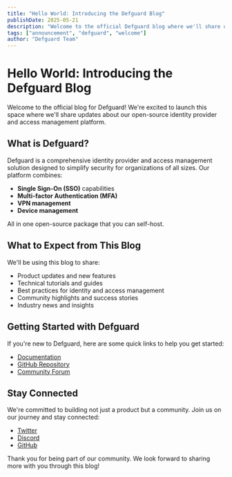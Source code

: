 ```yaml
---
title: "Hello World: Introducing the Defguard Blog"
publishDate: 2025-05-21
description: "Welcome to the official Defguard blog where we'll share updates, tips, and insights about our open-source identity provider and access management platform."
tags: ["announcement", "defguard", "welcome"]
author: "Defguard Team"
---
```


# Hello World: Introducing the Defguard Blog

Welcome to the official blog for Defguard! We're excited to launch this space where we'll share updates about our open-source identity provider and access management platform.

## What is Defguard?

Defguard is a comprehensive identity provider and access management solution designed to simplify security for organizations of all sizes. Our platform combines:

- **Single Sign-On (SSO)** capabilities
- **Multi-factor Authentication (MFA)**
- **VPN management**
- **Device management**

All in one open-source package that you can self-host.

## What to Expect from This Blog

We'll be using this blog to share:

- Product updates and new features
- Technical tutorials and guides
- Best practices for identity and access management
- Community highlights and success stories
- Industry news and insights

## Getting Started with Defguard

If you're new to Defguard, here are some quick links to help you get started:

- [Documentation](https://defguard.net/docs)
- [GitHub Repository](https://github.com/defguard/defguard)
- [Community Forum](https://community.defguard.net)

## Stay Connected

We're committed to building not just a product but a community. Join us on our journey and stay connected:

- [Twitter](https://twitter.com/defguard)
- [Discord](https://discord.gg/defguard)
- [GitHub](https://github.com/defguard/defguard)

Thank you for being part of our community. We look forward to sharing more with you through this blog!

